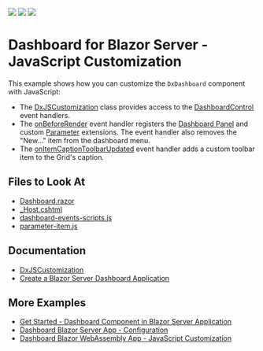 <!-- default badges list -->
![](https://img.shields.io/endpoint?url=https://codecentral.devexpress.com/api/v1/VersionRange/357643861/22.1.3%2B)
[![](https://img.shields.io/badge/Open_in_DevExpress_Support_Center-FF7200?style=flat-square&logo=DevExpress&logoColor=white)](https://supportcenter.devexpress.com/ticket/details/T989998)
[![](https://img.shields.io/badge/📖_How_to_use_DevExpress_Examples-e9f6fc?style=flat-square)](https://docs.devexpress.com/GeneralInformation/403183)
<!-- default badges end -->

# Dashboard for Blazor Server - JavaScript Customization

This example shows how you can customize the `DxDashboard` component with JavaScript:

- The [DxJSCustomization](https://docs.devexpress.com/Dashboard/DevExpress.DashboardBlazor.DxJSCustomization?v=21.1) class provides access to the [DashboardControl](https://docs.devexpress.com/Dashboard/js-DevExpress.Dashboard.DashboardControl) event handlers.
- The [onBeforeRender](https://docs.devexpress.com/Dashboard/js-DevExpress.Dashboard.DashboardControlOptions#js_devexpress_dashboard_dashboardcontroloptions_onbeforerender) event handler registers the [Dashboard Panel](https://docs.devexpress.com/Dashboard/119771/web-dashboard/ui-elements-and-customization/ui-elements/dashboard-panel?p=netframework) and custom [Parameter](https://github.com/DevExpress/dashboard-extensions/blob/master/docs/parameter-item.md) extensions. The event handler also removes the "New..." item from the dashboard menu.
- The [onItemCaptionToolbarUpdated](https://docs.devexpress.com/Dashboard/js-DevExpress.Dashboard.ViewerApiExtensionOptions#js_devexpress_dashboard_viewerapiextensionoptions_onitemcaptiontoolbarupdated) event handler adds a custom toolbar item to the Grid's caption.


## Files to Look At

* [Dashboard.razor](./CS/BlazorDashboardApp/Pages/Dashboard.razor)
* [_Host.cshtml](./CS/BlazorDashboardApp/Pages/_Host.cshtml)
* [dashboard-events-scripts.js](./CS/BlazorDashboardApp/wwwroot/dashboard-events-scripts.js)
* [parameter-item.js](./CS/BlazorDashboardApp/wwwroot/parameter-item.js)

## Documentation

- [DxJSCustomization](https://docs.devexpress.com/Dashboard/DevExpress.DashboardBlazor.DxJSCustomization?v=21.1)
- [Create a Blazor Server Dashboard Application](https://docs.devexpress.com/Dashboard/403029?v=21.1)

## More Examples

- [Get Started - Dashboard Component in Blazor Server Application](https://github.com/DevExpress-Examples/dashboard-blazor-server-app)
- [Dashboard Blazor Server App - Configuration](https://github.com/DevExpress-Examples/dashboard-blazor-server-configuration)
- [Dashboard Blazor WebAssembly App - JavaScript Customization](https://github.com/DevExpress-Examples/dashboard-blazor-webassembly-js-customization)
